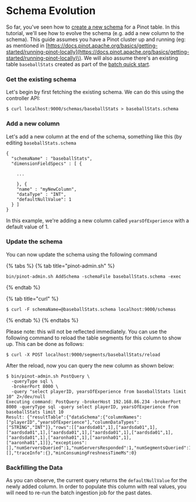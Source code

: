# Schema Evolution

So far, you've seen how to [create a new schema](https://docs.pinot.apache.org/basics/components/schema#creating-a-schema) for a Pinot table. In this tutorial, we'll see how to evolve the schema \(e.g. add a new column to the schema\). This guide assumes you have a Pinot cluster up and running \(eg: as mentioned in [https://docs.pinot.apache.org/basics/getting-started/running-pinot-locally](https://docs.pinot.apache.org/basics/getting-started/running-pinot-locally)\). We will also assume there's an existing table `baseballStats` created as part of the [batch quick start](https://docs.pinot.apache.org/basics/getting-started/running-pinot-locally#batch).

### Get the existing schema

Let's begin by first fetching the existing schema. We can do this using the controller API:

```
$ curl localhost:9000/schemas/baseballStats > baseballStats.schema
```

### Add a new column

Let's add a new column at the end of the schema, something like this \(by editing `baseballStats.schema`

```text
{
  "schemaName" : "baseballStats",
  "dimensionFieldSpecs" : [ {
  
    ...
    
    }, {
    "name" : "myNewColumn",
    "dataType" : "INT",
    "defaultNullValue": 1
  } ]
}
```

In this example, we're adding a new column called `yearsOfExperience` with a default value of 1. 

### Update the schema

You can now update the schema using the following command

{% tabs %}
{% tab title="pinot-admin.sh" %}
```text
bin/pinot-admin.sh AddSchema -schemaFile baseballStats.schema -exec
```
{% endtab %}

{% tab title="curl" %}
```
$ curl -F schemaName=@baseballStats.schema localhost:9000/schemas
```
{% endtab %}
{% endtabs %}

Please note: this will not be reflected immediately. You can use the following command to reload the table segments for this column to show up. This can be done as follows:

```text
$ curl -X POST localhost:9000/segments/baseballStats/reload
```

After the reload, now you can query the new column as shown below:

```text
$ bin/pinot-admin.sh PostQuery \
  -queryType sql \
  -brokerPort 8000 \
  -query "select playerID, yearsOfExperience from baseballStats limit 10" 2>/dev/null
Executing command: PostQuery -brokerHost 192.168.86.234 -brokerPort 8000 -queryType sql -query select playerID, yearsOfExperience from baseballStats limit 10
Result: {"resultTable":{"dataSchema":{"columnNames":["playerID","yearsOfExperience"],"columnDataTypes":["STRING","INT"]},"rows":[["aardsda01",1],["aardsda01",1],["aardsda01",1],["aardsda01",1],["aardsda01",1],["aardsda01",1],["aardsda01",1],["aaronha01",1],["aaronha01",1],["aaronha01",1]]},"exceptions":[],"numServersQueried":1,"numServersResponded":1,"numSegmentsQueried":1,"numSegmentsProcessed":1,"numSegmentsMatched":1,"numConsumingSegmentsQueried":0,"numDocsScanned":10,"numEntriesScannedInFilter":0,"numEntriesScannedPostFilter":20,"numGroupsLimitReached":false,"totalDocs":97889,"timeUsedMs":3,"segmentStatistics":[],"traceInfo":{},"minConsumingFreshnessTimeMs":0}
```

### Backfilling the Data

As you can observe, the current query returns the `defaultNullValue` for the newly added column. In order to populate this column with real values, you will need to re-run the batch ingestion job for the past dates.

